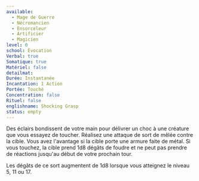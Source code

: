 ```yaml
---
available:
  - Mage de Guerre
  - Nécromancien
  - Ensorceleur
  - Artificier
  - Magicien
level: 0
school: Évocation
Verbal: true
Somatique: true
Matériel: false
detailmat:
Durée: Instantanée
Incantation: 1 Action
Portée: Touché
Concentration: false
Rituel: false
englishname: Shocking Grasp
status: empty
---
```

Des éclairs bondissent de votre main pour délivrer un choc à une créature que vous essayez de toucher. Réalisez une attaque de sort de mêlée contre la cible. Vous avez l'avantage si la cible porte une armure faite de métal. Si vous touchez, la cible prend 1d8 dégâts de foudre et ne peut pas prendre de réactions jusqu'au début de votre prochain tour.

Les dégâts de ce sort augmentent de 1d8 lorsque vous atteignez le niveau 5, 11 ou 17.
